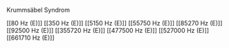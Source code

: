 Krummsäbel Syndrom

[[80 Hz (E)]]
[[350 Hz (E)]]
[[5150 Hz (E)]]
[[55750 Hz (E)]]
[[85270 Hz (E)]]
[[92500 Hz (E)]]
[[355720 Hz (E)]]
[[477500 Hz (E)]]
[[527000 Hz (E)]]
[[661710 Hz (E)]]